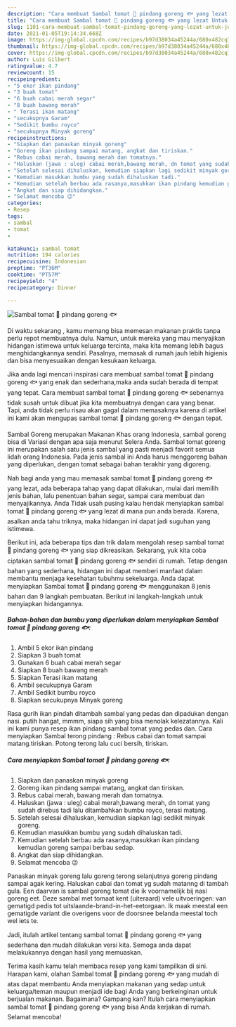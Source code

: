 ```yaml
---
description: "Cara membuat Sambal tomat 🍅 pindang goreng 🐟 yang lezat Untuk Jualan"
title: "Cara membuat Sambal tomat 🍅 pindang goreng 🐟 yang lezat Untuk Jualan"
slug: 1101-cara-membuat-sambal-tomat-pindang-goreng-yang-lezat-untuk-jualan
date: 2021-01-05T19:14:34.668Z
image: https://img-global.cpcdn.com/recipes/b97d38034a45244a/680x482cq70/sambal-tomat-🍅-pindang-goreng-🐟-foto-resep-utama.jpg
thumbnail: https://img-global.cpcdn.com/recipes/b97d38034a45244a/680x482cq70/sambal-tomat-🍅-pindang-goreng-🐟-foto-resep-utama.jpg
cover: https://img-global.cpcdn.com/recipes/b97d38034a45244a/680x482cq70/sambal-tomat-🍅-pindang-goreng-🐟-foto-resep-utama.jpg
author: Luis Gilbert
ratingvalue: 4.7
reviewcount: 15
recipeingredient:
- "5 ekor ikan pindang"
- "3 buah tomat"
- "6 buah cabai merah segar"
- "8 buah bawang merah"
- " Terasi ikan matang"
- "secukupnya Garam"
- "Sedikit bumbu royco"
- "secukupnya Minyak goreng"
recipeinstructions:
- "Siapkan dan panaskan minyak goreng"
- "Goreng ikan pindang sampai matang, angkat dan tiriskan."
- "Rebus cabai merah, bawang merah dan tomatnya."
- "Haluskan (jawa : uleg) cabai merah,bawang merah, dn tomat yang sudah direbus tadi lalu ditambahkan bumbu royco, terasi matang."
- "Setelah selesai dihaluskan, kemudian siapkan lagi sedikit minyak goreng."
- "Kemudian masukkan bumbu yang sudah dihaluskan tadi."
- "Kemudian setelah berbau ada rasanya,masukkan ikan pindang kemudian goreng sampai berbau sedap."
- "Angkat dan siap dihidangkan."
- "Selamat mencoba 😉"
categories:
- Resep
tags:
- sambal
- tomat
- 

katakunci: sambal tomat  
nutrition: 194 calories
recipecuisine: Indonesian
preptime: "PT36M"
cooktime: "PT57M"
recipeyield: "4"
recipecategory: Dinner

---
```



![Sambal tomat 🍅 pindang goreng 🐟](https://img-global.cpcdn.com/recipes/b97d38034a45244a/680x482cq70/sambal-tomat-🍅-pindang-goreng-🐟-foto-resep-utama.jpg)

Di waktu  sekarang , kamu memang bisa memesan makanan praktis tanpa perlu repot membuatnya dulu. Namun, untuk mereka yang mau menyajikan hidangan istimewa untuk keluarga tercinta, maka kita memang lebih bagus menghidangkannya sendiri. Pasalnya, memasak di rumah jauh lebih higienis dan bisa menyesuaikan dengan kesukaan keluarga.

Jika anda lagi mencari inspirasi cara membuat sambal tomat 🍅 pindang goreng 🐟 yang enak dan sederhana,maka anda sudah berada di tempat yang tepat. Cara membuat sambal tomat 🍅 pindang goreng 🐟  sebenarnya tidak susah untuk dibuat jika kita membuatnya dengan cara yang benar. Tapi, anda tidak perlu risau akan gagal dalam memasaknya 
karena di artikel ini kami akan mengupas sambal tomat 🍅 pindang goreng 🐟 dengan tepat.  

Sambal Goreng merupakan Makanan Khas orang Indonesia, sambal goreng bisa di Variasi dengan apa saja menurut Selera Anda. Sambal tomat goreng ini merupakan salah satu jenis sambal yang pasti menjadi favorit semua lidah orang Indonesia. Pada jenis sambal ini Anda harus menggoreng bahan yang diperlukan, dengan tomat sebagai bahan terakhir yang digoreng.

Nah bagi anda yang mau memasak sambal tomat 🍅 pindang goreng 🐟 yang lezat, ada beberapa tahap yang dapat dilakukan, mulai dari memilih jenis bahan, lalu penentuan bahan segar, sampai cara membuat dan menyajikannya. Anda Tidak usah pusing kalau hendak menyiapkan sambal tomat 🍅 pindang goreng 🐟 yang lezat di mana pun anda berada. Karena, asalkan anda  tahu triknya, maka hidangan ini dapat jadi suguhan yang istimewa.

Berikut ini, ada beberapa tips dan trik dalam mengolah resep sambal tomat 🍅 pindang goreng 🐟 yang siap dikreasikan. Sekarang, yuk kita coba ciptakan sambal tomat 🍅 pindang goreng 🐟 sendiri di rumah. Tetap dengan bahan yang sederhana, hidangan ini dapat memberi manfaat dalam membantu menjaga kesehatan tubuhmu sekeluarga. Anda dapat menyiapkan Sambal tomat 🍅 pindang goreng 🐟 menggunakan 8 jenis bahan dan 9 langkah pembuatan. Berikut ini langkah-langkah untuk menyiapkan hidangannya.

<!--inarticleads1-->

##### Bahan-bahan dan bumbu yang diperlukan dalam menyiapkan Sambal tomat 🍅 pindang goreng 🐟:

1. Ambil 5 ekor ikan pindang
1. Siapkan 3 buah tomat
1. Gunakan 6 buah cabai merah segar
1. Siapkan 8 buah bawang merah
1. Siapkan  Terasi ikan matang
1. Ambil secukupnya Garam
1. Ambil Sedikit bumbu royco
1. Siapkan secukupnya Minyak goreng


Rasa gurih ikan pindah ditambah sambal yang pedas dan dipadukan dengan nasi. putih hangat, mmmm, siapa sih yang bisa menolak kelezatannya. Kali ini kami punya resep ikan pindang sambal tomat yang pedas dan. Cara menyiapkan Sambal terong pindang : Rebus cabai dan tomat sampai matang.tiriskan. Potong terong lalu cuci bersih, tiriskan. 

<!--inarticleads2-->

##### Cara menyiapkan Sambal tomat 🍅 pindang goreng 🐟:

1. Siapkan dan panaskan minyak goreng
1. Goreng ikan pindang sampai matang, angkat dan tiriskan.
1. Rebus cabai merah, bawang merah dan tomatnya.
1. Haluskan (jawa : uleg) cabai merah,bawang merah, dn tomat yang sudah direbus tadi lalu ditambahkan bumbu royco, terasi matang.
1. Setelah selesai dihaluskan, kemudian siapkan lagi sedikit minyak goreng.
1. Kemudian masukkan bumbu yang sudah dihaluskan tadi.
1. Kemudian setelah berbau ada rasanya,masukkan ikan pindang kemudian goreng sampai berbau sedap.
1. Angkat dan siap dihidangkan.
1. Selamat mencoba 😉


Panaskan minyak goreng lalu goreng terong selanjutnya goreng pindang sampai agak kering. Haluskan cabai dan tomat yg sudah matanng di tambah gula. Een daarvan is sambal goreng tomat die ik voornamelijk bij nasi goreng eet. Deze sambal met tomaat kent (uiteraard) vele uitvoeringen: van gematigd pedis tot uitslaande-brand-in-het-eetorgaan. Ik maak meestal een gematigde variant die overigens voor de doorsnee belanda meestal toch wel iets te. 

Jadi, itulah artikel tentang  sambal tomat 🍅 pindang goreng 🐟  yang sederhana dan mudah dilakukan versi kita. Semoga anda dapat melakukannya dengan hasil yang memuaskan. 

Terima kasih kamu telah membaca resep yang kami tampilkan di sini. Harapan kami, olahan  Sambal tomat 🍅 pindang goreng 🐟 yang mudah di atas dapat membantu Anda menyiapkan makanan yang sedap untuk keluarga/teman maupun menjadi ide bagi Anda yang berkeinginan untuk berjualan makanan. Bagaimana? Gampang kan? Itulah cara menyiapkan sambal tomat 🍅 pindang goreng 🐟 yang bisa Anda kerjakan di rumah. Selamat mencoba!

